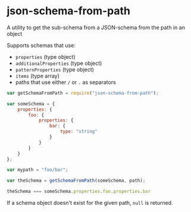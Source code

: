 # json-schema-from-path
A utility to get the sub-schema from a JSON-schema from the path in an object

Supports schemas that use:

- `properties` (type object)
- `additionalProperties` (type object)
- `patternProperties` (type object)
- `items` (type array)
- paths that use either `/` or `.` as separators

```javascript
var getSchemaFromPath = require("json-schema-from-path");

var someSchema = {
	properties: {
		foo: {
			properties: {
				bar: {
					type: "string"
				}
			}
		}
	}
};

var mypath = "foo/bar";

var theSchema = getSchemaFromPath(someSchema, path);

theSchema === someSchema.properties.foo.properties.bar

```

If a schema object doesn't exist for the given path, `null` is returned.